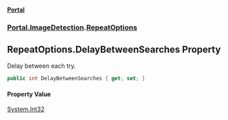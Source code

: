 #### [Portal](index.md 'index')
### [Portal.ImageDetection](Portal.ImageDetection.md 'Portal.ImageDetection').[RepeatOptions](Portal.ImageDetection.RepeatOptions.md 'Portal.ImageDetection.RepeatOptions')

## RepeatOptions.DelayBetweenSearches Property

Delay between each try.

```csharp
public int DelayBetweenSearches { get; set; }
```

#### Property Value
[System.Int32](https://docs.microsoft.com/en-us/dotnet/api/System.Int32 'System.Int32')